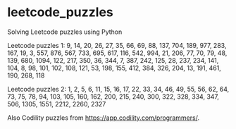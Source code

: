 # leetcode_puzzles
Solving Leetcode puzzles using Python 


Leetcode puzzles 1: 9, 14, 20, 26, 27, 35, 66, 69, 88, 137, 704, 189, 977, 283, 167, 19, 3, 557, 876, 567, 733, 695, 617, 116, 542, 994, 21, 206, 77, 70, 79, 48, 139, 680, 1094, 122, 217, 350, 36, 344, 7, 387, 242, 125, 28, 237, 234, 141, 104, 8, 98, 101, 102, 108, 121, 53, 198, 155, 412, 384, 326, 204, 13, 191, 461, 190, 268, 118

Leetcode puzzles 2: 1, 2, 5, 6, 11, 15, 16, 17, 22, 33, 34, 46, 49, 55, 56, 62, 64, 73, 75, 78, 94, 103, 105, 160, 162, 200, 215, 240, 300, 322, 328, 334, 347, 506, 1305, 1551, 2212, 2260, 2327

Also Codility puzzles from https://app.codility.com/programmers/.
